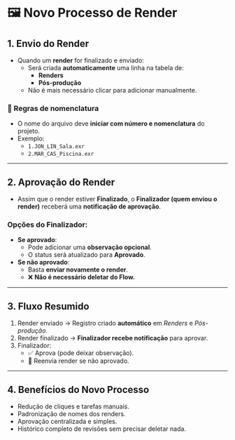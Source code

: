 
# 🖼️ Novo Processo de Render

## 1. Envio do Render
- Quando um **render** for finalizado e enviado:
  - Será criada **automaticamente** uma linha na tabela de:
    - **Renders**
    - **Pós-produção**
  - Não é mais necessário clicar para adicionar manualmente.

### 📌 Regras de nomenclatura
- O nome do arquivo deve **iniciar com número e nomenclatura** do projeto.
- Exemplo:  
  - `1.JON_LIN_Sala.exr`  
  - `2.MAR_CAS_Piscina.exr`

---

## 2. Aprovação do Render
- Assim que o render estiver **Finalizado**, o **Finalizador (quem enviou o render)** receberá uma **notificação de aprovação**.

### Opções do Finalizador:
- **Se aprovado**:
  - Pode adicionar uma **observação opcional**.
  - O status será atualizado para **Aprovado**.
- **Se não aprovado**:
  - Basta **enviar novamente o render**.
  - ❌ **Não é necessário deletar do Flow.**

---

## 3. Fluxo Resumido
1. Render enviado → Registro criado **automático** em *Renders* e *Pós-produção*.  
2. Render finalizado → **Finalizador recebe notificação** para aprovar.  
3. Finalizador:  
   - ✅ Aprova (pode deixar observação).  
   - 🔄 Reenvia render se não aprovado.  

---

## 4. Benefícios do Novo Processo
- Redução de cliques e tarefas manuais.  
- Padronização de nomes dos renders.  
- Aprovação centralizada e simples.  
- Histórico completo de revisões sem precisar deletar nada.  
